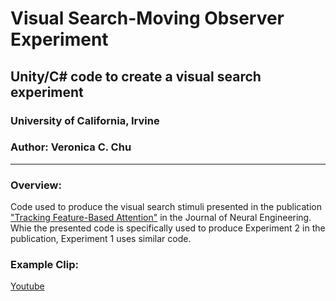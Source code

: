 # Visual Search-Moving Observer Experiment
## Unity/C# code to create a visual search experiment
### University of California, Irvine

### Author: Veronica C. Chu

----

### Overview:
Code used to produce the visual search stimuli presented in the publication ["Tracking Feature-Based Attention"](https://doi.org/10.1088/1741-2552/aaed17) in the Journal of Neural Engineering. Whie the presented code is specifically used to produce Experiment 2 in the publication, Experiment 1 uses similar code.

### Example Clip:
[Youtube](https://youtu.be/PeWC_6PmVNY)
